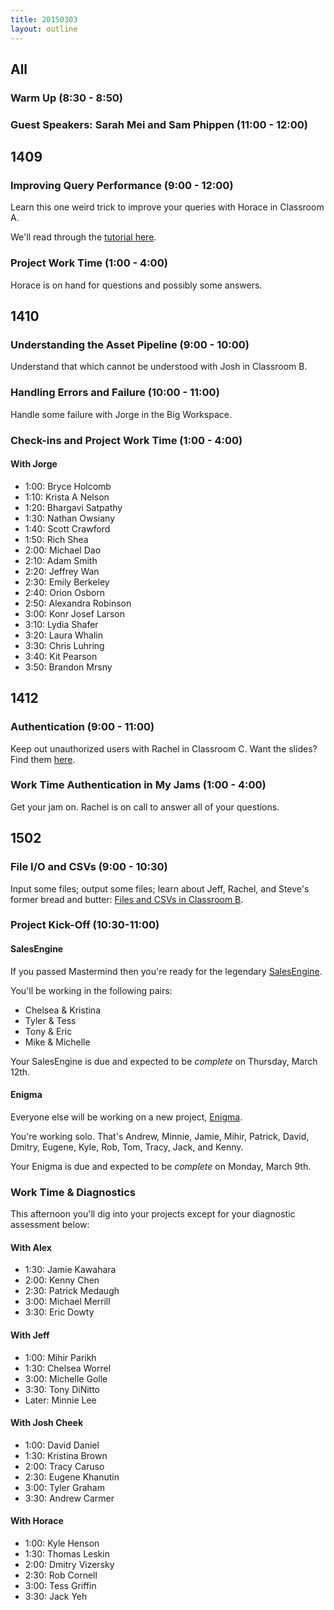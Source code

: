 ```yaml
---
title: 20150303
layout: outline
---
```


## All

### Warm Up (8:30 - 8:50)

### Guest Speakers: Sarah Mei and Sam Phippen (11:00 - 12:00)

## 1409

### Improving Query Performance (9:00 - 12:00)

Learn this one weird trick to improve your queries with Horace in Classroom A.

We'll read through the [tutorial here](http://tutorials.jumpstartlab.com/topics/performance/queries.html).

### Project Work Time (1:00 - 4:00)

Horace is on hand for questions and possibly some answers.

## 1410

### Understanding the Asset Pipeline (9:00 - 10:00)

Understand that which cannot be understood with Josh in Classroom B.

### Handling Errors and Failure (10:00 - 11:00)

Handle some failure with Jorge in the Big Workspace.

### Check-ins and Project Work Time (1:00 - 4:00)

#### With Jorge

* 1:00: Bryce Holcomb
* 1:10: Krista A Nelson
* 1:20: Bhargavi Satpathy
* 1:30: Nathan Owsiany
* 1:40: Scott Crawford
* 1:50: Rich Shea
* 2:00: Michael Dao
* 2:10: Adam Smith
* 2:20: Jeffrey Wan
* 2:30: Emily Berkeley
* 2:40: Orion Osborn
* 2:50: Alexandra Robinson
* 3:00: Konr Josef Larson
* 3:10: Lydia Shafer
* 3:20: Laura Whalin
* 3:30: Chris Luhring
* 3:40: Kit Pearson
* 3:50: Brandon Mrsny

## 1412

### Authentication (9:00 - 11:00)

Keep out unauthorized users with Rachel in Classroom C. Want the slides? Find them [here](https://www.dropbox.com/sh/k8jsy5i9wgwk52x/AADpCVwnRuZThsmTVfFU2i3na?dl=0). 

### Work Time Authentication in My Jams (1:00 - 4:00)

Get your jam on. Rachel is on call to answer all of your questions.

## 1502

### File I/O and CSVs (9:00 - 10:30)

Input some files; output some files; learn about Jeff, Rachel, and Steve's former bread and butter: [Files and CSVs in Classroom B](https://github.com/turingschool/lesson_plans/blob/master/ruby_01-object_oriented_programming_with_ruby/file_io_and_csvs.markdown).

### Project Kick-Off (10:30-11:00)

#### SalesEngine

If you passed Mastermind then you're ready for the legendary [SalesEngine](http://tutorials.jumpstartlab.com/projects/sales_engine.html).

You'll be working in the following pairs:

* Chelsea & Kristina
* Tyler & Tess
* Tony & Eric
* Mike & Michelle

Your SalesEngine is due and expected to be *complete* on Thursday, March 12th.

#### Enigma

Everyone else will be working on a new project, [Enigma](http://tutorials.jumpstartlab.com/projects/enigma.html).

You're working solo. That's Andrew, Minnie, Jamie, Mihir, Patrick, David, Dmitry, Eugene, Kyle, Rob, Tom, Tracy,
Jack, and Kenny.

Your Enigma is due and expected to be *complete* on Monday, March 9th.

### Work Time & Diagnostics

This afternoon you'll dig into your projects except for your diagnostic assessment below:

#### With Alex

* 1:30: Jamie Kawahara
* 2:00: Kenny Chen
* 2:30: Patrick Medaugh
* 3:00: Michael Merrill
* 3:30: Eric Dowty

#### With Jeff

* 1:00: Mihir Parikh
* 1:30: Chelsea Worrel
* 3:00: Michelle Golle
* 3:30: Tony DiNitto
* Later: Minnie Lee

#### With Josh Cheek

* 1:00: David Daniel
* 1:30: Kristina Brown
* 2:00: Tracy Caruso
* 2:30: Eugene Khanutin
* 3:00: Tyler Graham
* 3:30: Andrew Carmer

#### With Horace

* 1:00: Kyle Henson
* 1:30: Thomas Leskin
* 2:00: Dmitry Vizersky
* 2:30: Rob Cornell
* 3:00: Tess Griffin
* 3:30: Jack Yeh
